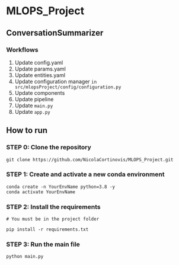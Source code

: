 # MLOPS_Project

## ConversationSummarizer

### Workflows

1. Update config.yaml
2. Update params.yaml
3. Update entities.yaml
4. Update configuration manager `in src/mlopsProject/config/configuration.py`
5. Update components
6. Update pipeline
7. Update `main.py`
8. Update `app.py`

## How to run

### STEP 0: Clone the repository

```
git clone https://github.com/NicolaCortinovis/MLOPS_Project.git
```

### STEP 1: Create and activate a new conda environment

```
conda create -n YourEnvName python=3.8 -y
conda activate YourEnvName
```

### STEP 2: Install the requirements

```
# You must be in the project folder

pip install -r requirements.txt
```

### STEP 3: Run the main file

```
python main.py
```